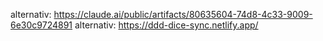 alternativ: https://claude.ai/public/artifacts/80635604-74d8-4c33-9009-6e30c9724891
alternativ: https://ddd-dice-sync.netlify.app/
